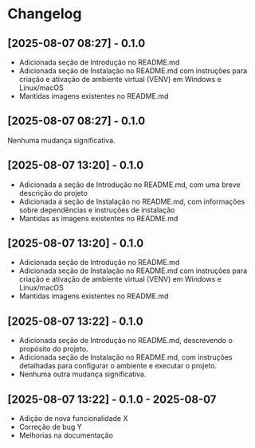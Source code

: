 # Changelog

## [2025-08-07 08:27] - 0.1.0
- Adicionada seção de Introdução no README.md
- Adicionada seção de Instalação no README.md com instruções para criação e ativação de ambiente virtual (VENV) em Windows e Linux/macOS
- Mantidas imagens existentes no README.md

## [2025-08-07 08:27] - 0.1.0
Nenhuma mudança significativa.

## [2025-08-07 13:20] - 0.1.0
- Adicionada a seção de Introdução no README.md, com uma breve descrição do projeto
- Adicionada a seção de Instalação no README.md, com informações sobre dependências e instruções de instalação
- Mantidas as imagens existentes no README.md

## [2025-08-07 13:20] - 0.1.0
- Adicionada seção de Introdução no README.md
- Adicionada seção de Instalação no README.md com instruções para criação e ativação de ambiente virtual (VENV) em Windows e Linux/macOS
- Mantidas imagens existentes no README.md

## [2025-08-07 13:22] - 0.1.0
- Adicionada seção de Introdução no README.md, descrevendo o propósito do projeto.
- Adicionada seção de Instalação no README.md, com instruções detalhadas para configurar o ambiente e executar o projeto.
- Nenhuma outra mudança significativa.

## [2025-08-07 13:22] - 0.1.0 - 2025-08-07
- Adição de nova funcionalidade X
- Correção de bug Y
- Melhorias na documentação


